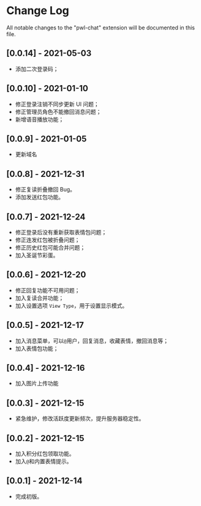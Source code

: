 # Change Log

All notable changes to the "pwl-chat" extension will be documented in this file.

## [0.0.14] - 2021-05-03
- 添加二次登录码；

## [0.0.10] - 2021-01-10
- 修正登录注销不同步更新 UI 问题；
- 修正管理员角色不能撤回消息问题；
- 新增语音播放功能；

## [0.0.9] - 2021-01-05
- 更新域名

## [0.0.8] - 2021-12-31
- 修正复读折叠撤回 Bug。
- 添加发送红包功能。

## [0.0.7] - 2021-12-24
- 修正登录后没有重新获取表情包问题；
- 修正连发红包被折叠问题；
- 修正历史红包可能合并问题；
- 加入圣诞节彩蛋。

## [0.0.6] - 2021-12-20
- 修正回复功能不可用问题；
- 加入复读合并功能；
- 加入设置选项 `View Type`，用于设置显示模式。

## [0.0.5] - 2021-12-17
- 加入消息菜单，可以`@`用户，回复消息，收藏表情，撤回消息等；
- 加入表情包功能；

## [0.0.4] - 2021-12-16
- 加入图片上传功能

## [0.0.3] - 2021-12-15
- 紧急维护，修改活跃度更新频次，提升服务器稳定性。

## [0.0.2] - 2021-12-15
- 加入积分红包领取功能。
- 加入`@`和内置表情提示。

## [0.0.1] - 2021-12-14
- 完成初版。